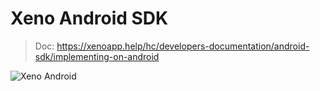 # Xeno Android SDK

> Doc: https://xenoapp.help/hc/developers-documentation/android-sdk/implementing-on-android


![Xeno Android](https://www.dropbox.com/s/o5dbvfg5g3icjst/android-xeno-small.png?raw=1)
